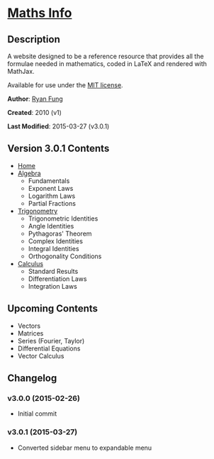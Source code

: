 [Maths Info](http://ryanvfung.com/maths)
========================================

Description
-----------

A website designed to be a reference resource that provides all the formulae needed in mathematics, coded in LaTeX and rendered with MathJax.

Available for use under the [MIT license](http://opensource.org/licenses/MIT).

**Author**: [Ryan Fung](https://www.github.com/ryanvfung)

**Created**: 2010 (v1)

**Last Modified**: 2015-03-27 (v3.0.1)


Version 3.0.1 Contents
----------------------

* [Home](http://ryanvfung.com/maths)
* [Algebra](http://ryanvfung.com/maths/algebra)
  * Fundamentals
  * Exponent Laws
  * Logarithm Laws
  * Partial Fractions
* [Trigonometry](http://ryanvfung.com/maths/trigonometry)
  * Trigonometric Identities
  * Angle Identities
  * Pythagoras' Theorem
  * Complex Identities
  * Integral Identities
  * Orthogonality Conditions
* [Calculus](http://ryanvfung.com/maths/calculus)
  * Standard Results
  * Differentiation Laws
  * Integration Laws

Upcoming Contents
-----------------
* Vectors
* Matrices
* Series (Fourier, Taylor)
* Differential Equations
* Vector Calculus

Changelog
---------

### v3.0.0 (2015-02-26)
* Initial commit

### v3.0.1 (2015-03-27)
* Converted sidebar menu to expandable menu